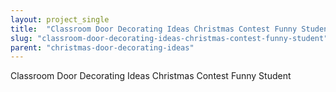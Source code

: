 ```yaml
---
layout: project_single
title:  "Classroom Door Decorating Ideas Christmas Contest Funny Student"
slug: "classroom-door-decorating-ideas-christmas-contest-funny-student"
parent: "christmas-door-decorating-ideas"
---
```

Classroom Door Decorating Ideas Christmas Contest Funny Student